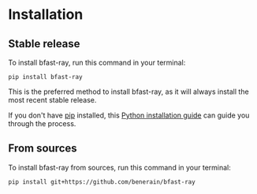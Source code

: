# Installation

## Stable release

To install bfast-ray, run this command in your terminal:

```
pip install bfast-ray
```

This is the preferred method to install bfast-ray, as it will always install the most recent stable release.

If you don't have [pip](https://pip.pypa.io) installed, this [Python installation guide](http://docs.python-guide.org/en/latest/starting/installation/) can guide you through the process.

## From sources

To install bfast-ray from sources, run this command in your terminal:

```
pip install git+https://github.com/benerain/bfast-ray
```
